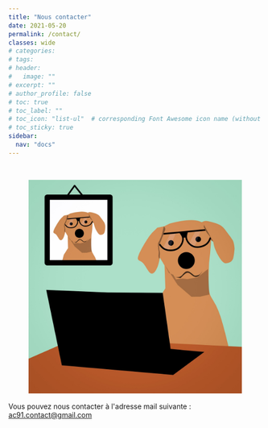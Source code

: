 ```yaml
---
title: "Nous contacter"
date: 2021-05-20
permalink: /contact/
classes: wide
# categories: 
# tags: 
# header:
#   image: ""
# excerpt: ""
# author_profile: false
# toc: true
# toc_label: ""
# toc_icon: "list-ul"  # corresponding Font Awesome icon name (without fa prefix)
# toc_sticky: true
sidebar:
  nav: "docs"
---
```

<br>

<figure>
<img src="/assets/images/ordiench.jpg" alt="this is a placeholder image">
<!-- 	<figcaption>
	</figcaption> -->
</figure>


Vous pouvez nous contacter à l'adresse mail suivante : <br>
[&#x61;c91.contact@gmail.com](mailto:ac91.contact@gmail.com)






